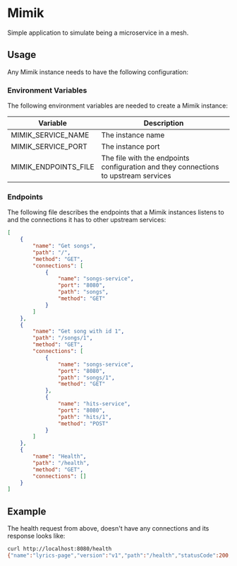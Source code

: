 # Mimik

Simple application to simulate being a microservice in a mesh. 

## Usage

Any Mimik instance needs to have the following configuration:

### Environment Variables

The following environment variables are needed to create a Mimik instance:

| Variable | Description |
| - | - |
| MIMIK_SERVICE_NAME | The instance name |
| MIMIK_SERVICE_PORT | The instance port |
| MIMIK_ENDPOINTS_FILE | The file with the endpoints configuration and they connections to upstream services |

### Endpoints

The following file describes the endpoints that a Mimik instances listens to and the connections it has to other upstream services:

```json
[
    {
        "name": "Get songs",
        "path": "/",
        "method": "GET",
        "connections": [
            {
                "name": "songs-service",
                "port": "8080",
                "path": "songs",
                "method": "GET"
            }
        ]
    },
    {
        "name": "Get song with id 1",
        "path": "/songs/1",
        "method": "GET",
        "connections": [
            {
                "name": "songs-service",
                "port": "8080",
                "path": "songs/1",
                "method": "GET"
            },
            {
                "name": "hits-service",
                "port": "8080",
                "path": "hits/1",
                "method": "POST"
            }
        ]
    },
    {
        "name": "Health",
        "path": "/health",
        "method": "GET",
        "connections": []
    }
]
```

## Example

The health request from above, doesn't have any connections and its response looks like:

```bash
curl http://localhost:8080/health
{"name":"lyrics-page","version":"v1","path":"/health","statusCode":200,"upstreamResponse":[]}
```